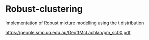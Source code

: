 # Robust-clustering
Implementation of Robust mixture modelling using the t distribution

https://people.smp.uq.edu.au/GeoffMcLachlan/pm_sc00.pdf
